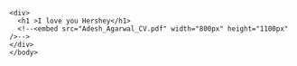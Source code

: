 <!DOCTYPE html>
<html lang="en" dir="ltr">
  <head>
    <meta charset="utf-8">
    <title>Resume</title>
    <link rel="stylesheet" href="style.css">
    <style media="screen">
      h1{
        text-align: center;
        font-style: italic;
        font-family: sans-serif;
      }
    </style>
  </head>
  <body>

    <div>
      <h1 >I love you Hershey</h1>
      <!--<embed src="Adesh_Agarwal_CV.pdf" width="800px" height="1100px"  />-->
    </div>
    </body>
</html>

